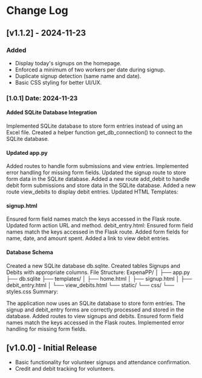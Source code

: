 # Change Log

## [v1.1.2] - 2024-11-23

### Added

- Display today's signups on the homepage.
- Enforced a minimum of two workers per date during signup.
- Duplicate signup detection (same name and date).
- Basic CSS styling for better UI/UX.

### [1.0.1] Date: 2024-11-23


#### Added SQLite Database Integration

Implemented SQLite database to store form entries instead of using an Excel file.
Created a helper function get_db_connection() to connect to the SQLite database.

#### Updated app.py

Added routes to handle form submissions and view entries.
Implemented error handling for missing form fields.
Updated the signup route to store form data in the SQLite database.
Added a new route add_debit to handle debit form submissions and store data in the SQLite database.
Added a new route view_debits to display debit entries.
Updated HTML Templates:

#### signup.html

Ensured form field names match the keys accessed in the Flask route.
Updated form action URL and method.
debit_entry.html:
Ensured form field names match the keys accessed in the Flask route.
Added form fields for name, date, and amount spent.
Added a link to view debit entries.

#### Database Schema

Created a new SQLite database db.sqlite.
Created tables Signups and Debits with appropriate columns.
File Structure:
ExpenaPP/
│
├── app.py
├── db.sqlite
├── templates/
│   ├── home.html
│   ├── signup.html
│   ├── debit_entry.html
│   └── view_debits.html
└── static/
    └── css/
        └── styles.css
Summary:

The application now uses an SQLite database to store form entries.
The signup and debit_entry forms are correctly processed and stored in the database.
Added routes to view signups and debits.
Ensured form field names match the keys accessed in the Flask routes.
Implemented error handling for missing form fields.

## [v1.0.0] - Initial Release

- Basic functionality for volunteer signups and attendance confirmation.
- Credit and debit tracking for volunteers.